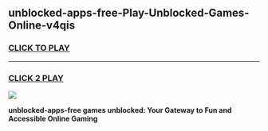 
## unblocked-apps-free-Play-Unblocked-Games-Online-v4qis
<h3>
<a href="https://premium76.site?title=unblocked-apps-free&ref=25A">CLICK TO PLAY</a></h3>
<hr>

<h3>
<a href="https://premium76.site?title=unblocked-apps-free&ref=25A">CLICK 2 PLAY</a>
  
</h3>

<a href="https://premium76.site?title=unblocked-apps-free&ref=25A"><img src="https://clearcache.store/games.png"></a>


**unblocked-apps-free games unblocked: Your Gateway to Fun and Accessible Online Gaming**
